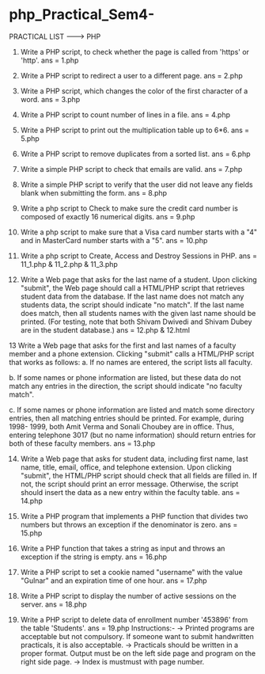 # php_Practical_Sem4-
PRACTICAL LIST ---> PHP 

1. Write a PHP script, to check whether the page is called from 'https' or 'http'. 
ans = 1.php

2. Write a PHP script to redirect a user to a different page.
ans = 2.php

3. Write a PHP script, which changes the color of the first character of a word. 
ans = 3.php

4. Write a PHP script to count number of lines in a file. 
ans = 4.php

5. Write a PHP script to print out the multiplication table up to 6*6. 
ans = 5.php

6. Write a PHP script to remove duplicates from a sorted list. 
ans = 6.php

7. Write a simple PHP script to check that emails are valid. 
ans = 7.php

8. Write a simple PHP script to verify that the user did not leave any fields blank when
submitting the form. 
ans = 8.php

9. Write a php script to Check to make sure the credit card number is composed of exactly 16 numerical digits. 
ans = 9.php

10. Write a php script to make sure that a Visa card number starts with a "4" and in MasterCard number starts with a "5". 
ans = 10.php

11. Write a php script to Create, Access and Destroy Sessions in PHP.
ans = 11_1.php & 11_2.php & 11_3.php

12. Write a Web page that asks for the last name of a student. Upon clicking 
"submit", the Web page should call a HTML/PHP script that retrieves student data 
from the database. If the last name does not match any students data, the script 
should indicate "no  match". If the last name does match, then all students 
names  with the given last name should be printed. (For testing, note that both 
Shivam Dwivedi and Shivam Dubey are in the student database.) 
ans = 12.php & 12.html

13 Write a Web page that asks for the first and last names of a faculty member and a 
phone extension. Clicking "submit" calls a HTML/PHP script that works as follows: 
a. If no names are entered, the script lists all faculty. 

b. If some names or phone information are listed, but these data do not match 
any entries in the direction, the script should indicate "no faculty match". 

c. If some names or phone information are listed and match some directory 
entries, then all matching entries should be printed. For example, during 1998-
1999, both Amit Verma and Sonali Choubey are in  office. Thus, entering 
telephone 3017 (but no name information) should return entries for both of 
these faculty members. 
ans = 13.php

14. Write a Web page that asks for student data, including first name, last name, title, 
email, office, and telephone extension. Upon clicking "submit", the HTML/PHP script 
should check that all fields are filled in. If not, the script should print an error 
message. Otherwise, the script should insert the data as  a new entry within the 
faculty table.
ans = 14.php

15. Write a PHP program that implements a PHP function that divides two numbers but throws an exception if the denominator is zero.
ans = 15.php

16. Write a PHP function that takes a string as input and throws an exception if the string is empty.
ans = 16.php

17. Write a PHP script to set a cookie named "username" with the value "Gulnar" and an expiration time of one hour.
ans = 17.php

18. Write a PHP script to display the number of active sessions on the server.
ans = 18.php

19. Write a PHP script to delete data of enrollment number '453896' from the table 'Students'.
ans = 19.php
Instructions:-
-> Printed programs are acceptable but not compulsory. If someone want to submit handwritten practicals, it is also acceptable. 
-> Practicals  should be written in a proper format. Output must be on the left side page and program on the right side page. 
-> Index is mustmust with page number. 
